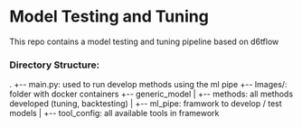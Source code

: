 # Model Testing and Tuning

This repo contains a model testing and tuning pipeline based on d6tflow

### Directory Structure: 

.
+-- main.py: used to run develop methods using the ml pipe
+-- Images/: folder with docker containers
+-- generic_model
|   +-- methods: all methods developed (tuning, backtesting)
|   +-- ml_pipe: framwork to develop / test models
|   +-- tool_config: all available tools in framework 